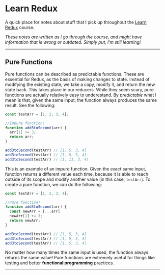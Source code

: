 # Learn Redux

A quick place for notes about stuff that I pick up throughout the [Learn Redux](learnredux.com) course.

_These notes are written as I go through the course, and might have information that is wrong or outdated. Simply put, I'm still learning!_

---

## Pure Functions

Pure functions can be described as predictable functions. These are essential for Redux, as the basis of making changes to state. Instead of modifying the existing state, we take a copy, modify it, and return the new state back. This takes place in our reducers. While they seem scary, pure functions are actually relatively easy to underestand. By _predictable_ what I mean is that, given the same input, the function always produces the same result. See the following:

```js
const testArr = [1, 2, 3, 4];

//Impure function!
function add3toSecond(arr) {
  arr[1] += 3;
  return arr;
}

add3toSecond(testArr) // [1, 5, 3, 4]
add3toSecond(testArr) // [1, 8, 3, 4]
add3toSecond(testArr) // [1, 11, 3, 4]
```

This is an example of an impure function. Given the exact same input, function returns a different value each time, because it is able to reach outside of its scope and modify another value (in this case, `testArr`). To create a pure function, we can do the following:

```js
const testArr = [1, 2, 3, 4];

//Pure function!
function add3toSecond(arr) {
  const newArr = [...arr]
  newArr[1] += 3;
  return newArr;
}

add3toSecond(testArr) // [1, 5, 3, 4]
add3toSecond(testArr) // [1, 5, 3, 4]
add3toSecond(testArr) // [1, 5, 3, 4]
```

No matter how many times the same input is used, the function always returns the same value! Pure functions are extremely useful for things like testing and better **functional programming** practices.

---